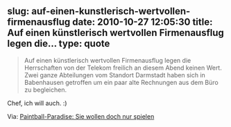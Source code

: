 slug: auf-einen-kunstlerisch-wertvollen-firmenausflug
date: 2010-10-27 12:05:30
title: Auf einen künstlerisch wertvollen Firmenausflug legen die...
type: quote
---

> Auf einen künstlerisch wertvollen Firmenausflug legen die Herrschaften von der Telekom freilich an diesem Abend keinen Wert. Zwei ganze Abteilungen vom Standort Darmstadt haben sich in Babenhausen getroffen um ein paar alte Rechnungen aus dem Büro zu begleichen.

Chef, ich will auch. :)

 Via: [Paintball-Paradise: Sie wollen doch nur spielen](http://www.faz.net/s/Rub8D05117E1AC946F5BB438374CCC294CC/Doc~E36728A293A5D4AFFAABBE45B432CE05F~ATpl~Ecommon~Scontent.html)

